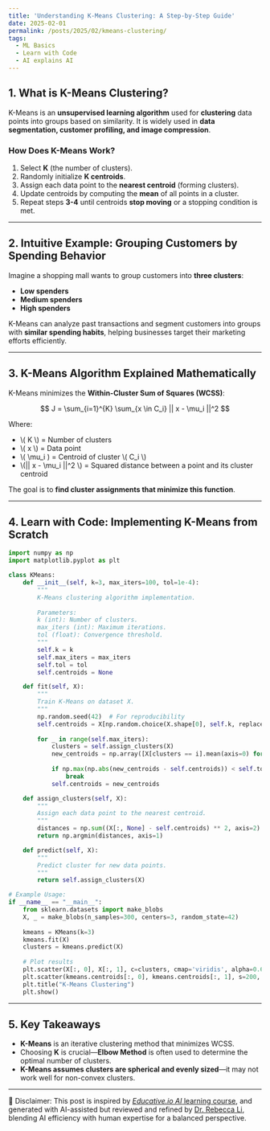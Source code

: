 ```yaml
---
title: 'Understanding K-Means Clustering: A Step-by-Step Guide'
date: 2025-02-01
permalink: /posts/2025/02/kmeans-clustering/
tags:
  - ML Basics
  - Learn with Code
  - AI explains AI
---
```


## **1. What is K-Means Clustering?**
K-Means is an **unsupervised learning algorithm** used for **clustering** data points into groups based on similarity. It is widely used in **data segmentation, customer profiling, and image compression**.

### **How Does K-Means Work?**
1. Select **K** (the number of clusters).
2. Randomly initialize **K centroids**.
3. Assign each data point to the **nearest centroid** (forming clusters).
4. Update centroids by computing the **mean** of all points in a cluster.
5. Repeat steps **3-4** until centroids **stop moving** or a stopping condition is met.

---
## **2. Intuitive Example: Grouping Customers by Spending Behavior**
Imagine a shopping mall wants to group customers into **three clusters**:
- **Low spenders**
- **Medium spenders**
- **High spenders**

K-Means can analyze past transactions and segment customers into groups with **similar spending habits**, helping businesses target their marketing efforts efficiently.

---
## **3. K-Means Algorithm Explained Mathematically**
K-Means minimizes the **Within-Cluster Sum of Squares (WCSS)**:

$$ J = \sum_{i=1}^{K} \sum_{x \in C_i} || x - \mu_i ||^2 $$

Where:
- \\( K \\) = Number of clusters
- \\( x \\) = Data point
- \\( \mu_i \) = Centroid of cluster \\( C_i \\)
- \\(|| x - \mu_i ||^2 \\) = Squared distance between a point and its cluster centroid

The goal is to **find cluster assignments that minimize this function**.

---
## **4. Learn with Code: Implementing K-Means from Scratch**
```python
import numpy as np
import matplotlib.pyplot as plt

class KMeans:
    def __init__(self, k=3, max_iters=100, tol=1e-4):
        """
        K-Means clustering algorithm implementation.
        
        Parameters:
        k (int): Number of clusters.
        max_iters (int): Maximum iterations.
        tol (float): Convergence threshold.
        """
        self.k = k
        self.max_iters = max_iters
        self.tol = tol
        self.centroids = None

    def fit(self, X):
        """
        Train K-Means on dataset X.
        """
        np.random.seed(42)  # For reproducibility
        self.centroids = X[np.random.choice(X.shape[0], self.k, replace=False)]
        
        for _ in range(self.max_iters):
            clusters = self.assign_clusters(X)
            new_centroids = np.array([X[clusters == i].mean(axis=0) for i in range(self.k)])
            
            if np.max(np.abs(new_centroids - self.centroids)) < self.tol:
                break
            self.centroids = new_centroids

    def assign_clusters(self, X):
        """
        Assign each data point to the nearest centroid.
        """
        distances = np.sum((X[:, None] - self.centroids) ** 2, axis=2)
        return np.argmin(distances, axis=1)

    def predict(self, X):
        """
        Predict cluster for new data points.
        """
        return self.assign_clusters(X)

# Example Usage:
if __name__ == "__main__":
    from sklearn.datasets import make_blobs
    X, _ = make_blobs(n_samples=300, centers=3, random_state=42)
    
    kmeans = KMeans(k=3)
    kmeans.fit(X)
    clusters = kmeans.predict(X)
    
    # Plot results
    plt.scatter(X[:, 0], X[:, 1], c=clusters, cmap='viridis', alpha=0.6)
    plt.scatter(kmeans.centroids[:, 0], kmeans.centroids[:, 1], s=200, c='red', marker='X')
    plt.title("K-Means Clustering")
    plt.show()
```

---
## **5. Key Takeaways**
- **K-Means** is an iterative clustering method that minimizes WCSS.
- Choosing **K** is crucial—**Elbow Method** is often used to determine the optimal number of clusters.
- **K-Means assumes clusters are spherical and evenly sized**—it may not work well for non-convex clusters.


---
🤖 Disclaimer: This post is inspired by [*Educative.io AI* learning course](https://www.educative.io/explore?aff=BwW8), and generated with AI-assisted but reviewed and refined by [Dr. Rebecca Li](https://xiaoyang-rebecca.github.io/), blending AI efficiency with human expertise for a balanced perspective.
